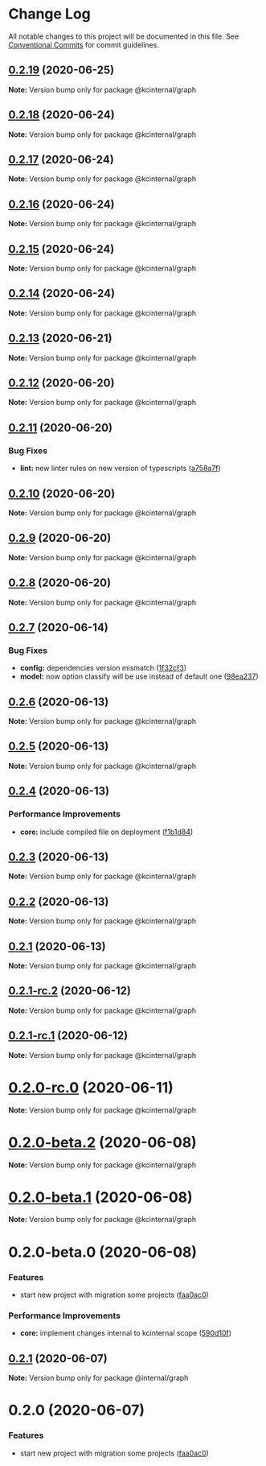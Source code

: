# Change Log

All notable changes to this project will be documented in this file.
See [Conventional Commits](https://conventionalcommits.org) for commit guidelines.

## [0.2.19](https://github.com/kamontat/kcutils/compare/@kcinternal/graph@0.2.18...@kcinternal/graph@0.2.19) (2020-06-25)

**Note:** Version bump only for package @kcinternal/graph





## [0.2.18](https://github.com/kamontat/kcutils/compare/@kcinternal/graph@0.2.17...@kcinternal/graph@0.2.18) (2020-06-24)

**Note:** Version bump only for package @kcinternal/graph





## [0.2.17](https://github.com/kamontat/kcutils/compare/@kcinternal/graph@0.2.16...@kcinternal/graph@0.2.17) (2020-06-24)

**Note:** Version bump only for package @kcinternal/graph





## [0.2.16](https://github.com/kamontat/kcutils/compare/@kcinternal/graph@0.2.15...@kcinternal/graph@0.2.16) (2020-06-24)

**Note:** Version bump only for package @kcinternal/graph





## [0.2.15](https://github.com/kamontat/kcutils/compare/@kcinternal/graph@0.2.14...@kcinternal/graph@0.2.15) (2020-06-24)

**Note:** Version bump only for package @kcinternal/graph





## [0.2.14](https://github.com/kamontat/kcutils/compare/@kcinternal/graph@0.2.13...@kcinternal/graph@0.2.14) (2020-06-24)

**Note:** Version bump only for package @kcinternal/graph





## [0.2.13](https://github.com/kamontat/kcutils/compare/@kcinternal/graph@0.2.12...@kcinternal/graph@0.2.13) (2020-06-21)

**Note:** Version bump only for package @kcinternal/graph





## [0.2.12](https://github.com/kamontat/kcutils/compare/@kcinternal/graph@0.2.11...@kcinternal/graph@0.2.12) (2020-06-20)

**Note:** Version bump only for package @kcinternal/graph





## [0.2.11](https://github.com/kamontat/kcutils/compare/@kcinternal/graph@0.2.10...@kcinternal/graph@0.2.11) (2020-06-20)


### Bug Fixes

* **lint:** new linter rules on new version of typescripts ([a758a7f](https://github.com/kamontat/kcutils/commit/a758a7f878d8c8f4318472ad5cea93870c002a39))





## [0.2.10](https://github.com/kamontat/kcutils/compare/@kcinternal/graph@0.2.9...@kcinternal/graph@0.2.10) (2020-06-20)

**Note:** Version bump only for package @kcinternal/graph





## [0.2.9](https://github.com/kamontat/kcutils/compare/@kcinternal/graph@0.2.8...@kcinternal/graph@0.2.9) (2020-06-20)

**Note:** Version bump only for package @kcinternal/graph





## [0.2.8](https://github.com/kamontat/kcutils/compare/@kcinternal/graph@0.2.7...@kcinternal/graph@0.2.8) (2020-06-20)

**Note:** Version bump only for package @kcinternal/graph





## [0.2.7](https://github.com/kamontat/kcutils/compare/@kcinternal/graph@0.2.6...@kcinternal/graph@0.2.7) (2020-06-14)


### Bug Fixes

* **config:** dependencies version mismatch ([1f32cf3](https://github.com/kamontat/kcutils/commit/1f32cf3c5dc514f88496c16838860088733c1fc9))
* **model:** now option classify will be use instead of default one ([98ea237](https://github.com/kamontat/kcutils/commit/98ea237272c0494b54a76380a5dfb59895dd8163))





## [0.2.6](https://github.com/kamontat/kcutils/compare/@kcinternal/graph@0.2.5...@kcinternal/graph@0.2.6) (2020-06-13)

**Note:** Version bump only for package @kcinternal/graph





## [0.2.5](https://github.com/kamontat/kcutils/compare/@kcinternal/graph@0.2.4...@kcinternal/graph@0.2.5) (2020-06-13)

**Note:** Version bump only for package @kcinternal/graph





## [0.2.4](https://github.com/kamontat/kcutils/compare/@kcinternal/graph@0.2.3...@kcinternal/graph@0.2.4) (2020-06-13)


### Performance Improvements

* **core:** include compiled file on deployment ([f1b1d84](https://github.com/kamontat/kcutils/commit/f1b1d8450f4108cc8495e29c9a49bc4a79f0041e))





## [0.2.3](https://github.com/kamontat/kcutils/compare/@kcinternal/graph@0.2.2...@kcinternal/graph@0.2.3) (2020-06-13)

**Note:** Version bump only for package @kcinternal/graph





## [0.2.2](https://github.com/kamontat/kcutils/compare/@kcinternal/graph@0.2.1...@kcinternal/graph@0.2.2) (2020-06-13)

**Note:** Version bump only for package @kcinternal/graph





## [0.2.1](https://github.com/kamontat/kcutils/compare/@kcinternal/graph@0.2.1-rc.2...@kcinternal/graph@0.2.1) (2020-06-13)

**Note:** Version bump only for package @kcinternal/graph





## [0.2.1-rc.2](https://github.com/kamontat/kcutils/compare/@kcinternal/graph@0.2.1-rc.1...@kcinternal/graph@0.2.1-rc.2) (2020-06-12)

**Note:** Version bump only for package @kcinternal/graph





## [0.2.1-rc.1](https://github.com/kamontat/kcutils/compare/@kcinternal/graph@0.2.0-rc.0...@kcinternal/graph@0.2.1-rc.1) (2020-06-12)

**Note:** Version bump only for package @kcinternal/graph





# [0.2.0-rc.0](https://github.com/kamontat/kcutils/compare/@kcinternal/graph@0.2.0-beta.2...@kcinternal/graph@0.2.0-rc.0) (2020-06-11)

**Note:** Version bump only for package @kcinternal/graph





# [0.2.0-beta.2](https://github.com/kamontat/kcutils/compare/@kcinternal/graph@0.2.0-beta.1...@kcinternal/graph@0.2.0-beta.2) (2020-06-08)

**Note:** Version bump only for package @kcinternal/graph





# [0.2.0-beta.1](https://github.com/kamontat/kcutils/compare/@kcinternal/graph@0.2.0-beta.0...@kcinternal/graph@0.2.0-beta.1) (2020-06-08)

**Note:** Version bump only for package @kcinternal/graph





# 0.2.0-beta.0 (2020-06-08)


### Features

* start new project with migration some projects ([faa0ac0](https://github.com/kamontat/kcutils/commit/faa0ac00d95421af7540936e98f619475d3e5532))


### Performance Improvements

* **core:** implement changes internal to kcinternal scope ([590d10f](https://github.com/kamontat/kcutils/commit/590d10ff35d617e9964691b7a12d10f5b9170902))





## [0.2.1](https://github.com/kamontat/kcutils/compare/@internal/graph@0.2.0...@internal/graph@0.2.1) (2020-06-07)

**Note:** Version bump only for package @internal/graph





# 0.2.0 (2020-06-07)


### Features

* start new project with migration some projects ([faa0ac0](https://github.com/kamontat/kcutils/commit/faa0ac00d95421af7540936e98f619475d3e5532))
